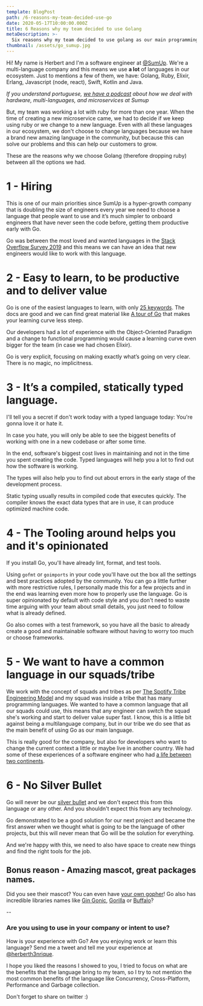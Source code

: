 ```yaml
---
template: BlogPost
path: /6-reasons-my-team-decided-use-go
date: 2020-05-17T10:00:00.000Z
title: 6 Reasons why my team decided to use Golang
metaDescription: >-
  Six reasons why my team decided to use golang as our main programming language
thumbnail: /assets/go_sumup.jpg
---
```


Hi! My name is Herbert and I'm a software engineer at [@SumUp](https://twitter.com/sumupeng). We're a multi-language company and this means we use **a lot** of languages in our ecosystem. Just to mentions a few of them, we have: Golang, Ruby, Elixir, Erlang, Javascript (node, react), Swift, Kotlin and Java.

_If you understand portuguese, [we have a podcast](https://hipsters.tech/hardware-multiplas-linguagens-e-microsservicos-na-sumup-hipsters-on-the-road-30/) about how we deal with hardware, multi-languages, and microservices at Sumup_

But, my team was working a lot with ruby for more than one year. When the time of creating a new microservice came, we had to decide if we keep using ruby or we change to a new language. Even with all these languages in our ecosystem, we don't choose to change languages because we have a brand new amazing language in the community, but because this can solve our problems and this can help our customers to grow.

These are the reasons why we choose Golang (therefore dropping ruby) between all the options we had.

# 1 - Hiring

This is one of our main priorities since SumUp is a hyper-growth company that is doubling the size of engineers every year we need to choose a language that people want to use and it’s much simpler to onboard engineers that have never seen the code before, getting them productive early with Go.

Go was between the most loved and wanted languages in the [Stack Overflow Survey 2019](https://insights.stackoverflow.com/survey/2019#most-loved-dreaded-and-wanted) and this means we can have an idea that new engineers would like to work with this language.

# 2 - Easy to learn, to be productive and to deliver value

Go is one of the easiest languages to learn, with only [25 keywords](https://golang.org/ref/spec#Keywords). The docs are good and we can find great material like [A tour of Go](https://tour.golang.org/welcome/1) that makes your learning curve less steep.

Our developers had a lot of experience with the Object-Oriented Paradigm and a change to functional programming would cause a learning curve even bigger for the team (in case we had chosen Elixir).

Go is very explicit, focusing on making exactly what’s going on very clear. There is no magic, no implicitness.

# 3 - It’s a compiled, statically typed language.

I'll tell you a secret if don't work today with a typed language today: You're gonna love it or hate it.

In case you hate, you will only be able to see the biggest benefits of working with one in a new codebase or after some time.

In the end, software's biggest cost lives in maintaining and not in the time you spent creating the code. Typed languages will help you a lot to find out how the software is working.

The types will also help you to find out about errors in the early stage of the development process.

Static typing usually results in compiled code that executes quickly. The compiler knows the exact data types that are in use, it can produce optimized machine code.

# 4 - The Tooling around helps you and it's opinionated

If you install Go, you'll have already lint, format, and test tools.

Using `gofmt` or `goimports` in your code you'll have out the box all the settings and best practices adopted by the community.
You can go a little further with more restrictive rules, I personally made this for a few projects and in the end was learning even more how to properly use the language.
Go is super opinionated by default with code style and you don't need to waste time arguing with your team about small details, you just need to follow what is already defined.

Go also comes with a test framework, so you have all the basic to already create a good and maintainable software without having to worry too much or choose frameworks.

# 5 - We want to have a common language in our squads/tribe

We work with the concept of squads and tribes as per [The Spotify Tribe Engineering Model](https://medium.com/scaled-agile-framework/exploring-key-elements-of-spotifys-agile-scaling-model-471d2a23d7ea) and my squad was inside a tribe that has many programming languages. We wanted to have a common language that all our squads could use, this means that any engineer can switch the squad she's working and start to deliver value super fast. I know, this is a little bit against being a multilanguage company, but in our tribe we do see that as the main benefit of using Go as our main language.

This is really good for the company, but also for developers who want to change the current context a little or maybe live in another country.
We had some of these experiences of a software engineer who had [a life between two continents](https://medium.com/inside-sumup/life-as-a-sumup-software-engineer-across-2-continents-c64e626eeee7).

# 6 - No Silver Bullet

Go will never be our [silver bullet](https://en.wikipedia.org/wiki/No_Silver_Bullet) and we don't expect this from this language or any other.
And you shouldn't expect this from any technology.

Go demonstrated to be a good solution for our next project and became the first answer when we thought what is going to be the language of other projects, but this will never mean that Go will be the solution for everything.

And we're happy with this, we need to also have space to create new things and find the right tools for the job.

## Bonus reason - Amazing mascot, great packages names.

Did you see their mascot? You can even have [your own gopher](https://gopherize.me/)!
Go also has incredible libraries names like [Gin Gonic](https://github.com/gin-gonic/gin), [Gorilla](https://www.gorillatoolkit.org/) or [Buffalo](https://gobuffalo.io/en/)?

--

### Are you using to use in your company or intent to use?

How is your experience with Go? Are you enjoying work or learn this language? Send me a tweet and tell me your experience at [@herberth3nrique](https://twitter.com/herberth3nrique).

I hope you liked the reasons I showed to you, I tried to focus on what are the benefits that the language bring to my team, so I try to not mention the most common benefits of the language like Concurrency, Cross-Platform, Performance and Garbage collection.

Don't forget to share on twitter :)
